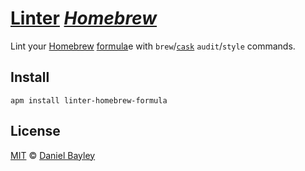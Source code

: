 [Linter][] _[Homebrew]_
=======================
Lint your [Homebrew] [formula]e with `brew`/[`cask`] `audit`/`style` commands.

Install
-------
`apm install linter-homebrew-formula`

License
-------
[MIT] © [Daniel Bayley]

[MIT]:              LICENSE.md
[Daniel Bayley]:    https://github.com/danielbayley

[linter]:           https://github.com/atom-community/linter
[homebrew]:         https://brew.sh
[formula]:          https://docs.brew.sh/Formula-Cookbook
[`cask`]:           https://github.com/Homebrew/homebrew-cask/blob/master/doc/development/adding_a_cask.md
